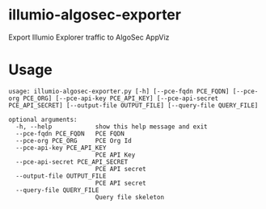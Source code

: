 # illumio-algosec-exporter

Export Illumio Explorer traffic to AlgoSec AppViz

# Usage

    usage: illumio-algosec-exporter.py [-h] [--pce-fqdn PCE_FQDN] [--pce-org PCE_ORG] [--pce-api-key PCE_API_KEY] [--pce-api-secret PCE_API_SECRET] [--output-file OUTPUT_FILE] [--query-file QUERY_FILE]
    
    optional arguments:
      -h, --help            show this help message and exit
      --pce-fqdn PCE_FQDN   PCE FQDN
      --pce-org PCE_ORG     PCE Org Id
      --pce-api-key PCE_API_KEY
                            PCE API Key
      --pce-api-secret PCE_API_SECRET
                            PCE API secret
      --output-file OUTPUT_FILE
                            PCE API secret
      --query-file QUERY_FILE
                            Query file skeleton
